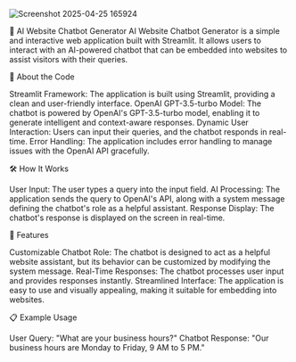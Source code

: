 ![Screenshot 2025-04-25 165924](https://github.com/user-attachments/assets/0c8fbcad-9d2e-4559-b7d2-2a27f03e0d40)

🤖 AI Website Chatbot Generator
AI Website Chatbot Generator is a simple and interactive web application built with Streamlit. It allows users to interact with an AI-powered chatbot that can be embedded into websites to assist visitors with their queries.

🚀 About the Code

Streamlit Framework: The application is built using Streamlit, providing a clean and user-friendly interface.
OpenAI GPT-3.5-turbo Model: The chatbot is powered by OpenAI's GPT-3.5-turbo model, enabling it to generate intelligent and context-aware responses.
Dynamic User Interaction: Users can input their queries, and the chatbot responds in real-time.
Error Handling: The application includes error handling to manage issues with the OpenAI API gracefully.

🛠️ How It Works

User Input: The user types a query into the input field.
AI Processing: The application sends the query to OpenAI's API, along with a system message defining the chatbot's role as a helpful assistant.
Response Display: The chatbot's response is displayed on the screen in real-time.

🌟 Features

Customizable Chatbot Role: The chatbot is designed to act as a helpful website assistant, but its behavior can be customized by modifying the system message.
Real-Time Responses: The chatbot processes user input and provides responses instantly.
Streamlined Interface: The application is easy to use and visually appealing, making it suitable for embedding into websites.

📋 Example Usage

User Query: "What are your business hours?"
Chatbot Response: "Our business hours are Monday to Friday, 9 AM to 5 PM."
